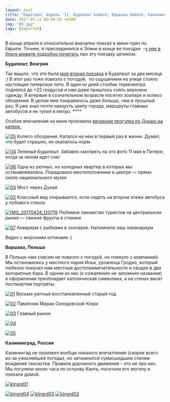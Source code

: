 ```yaml
---
layout: post
title: "Евротрип, Апрель '17. Будапешт &ndash; Варшава &ndash; Калининград"
date: 2017-05-12 00:00:00 +0300
img: "05.jpg"
tags: [Imported]
---
```


В конце апреля я относительно внезапно поехал в мини-трип по Европе. Точнее, я присоединился к Элине в конце ее поездки  –[у нее в блоге можете подробно почитать](https://krentsler.com/ru/april-trip/) про эту поездку целиком.

**Будапешт, Венгрия**

Так вышло, что это была [моя вторая поездка](https://blog.alexeyev.me/2017/03/budapest-17/ "Будапешт ’17") в Будапешт за два месяца :) В этот раз тоже повезло с погодой,  по ощущением на улице стояло настоящее питерское лето. В один из дней столбик термометра поднялся до +22 градусов и нам даже пришлось снять верхнюю одежду; Я впервые в сознательном возрасте посетил зоопарк и колесо обозрения. В целом мне понравилось даже больше, чем в прошлый раз; Я уже знал почти наизусть центр города, маршруты главных автобусов и не тупил в метро. ****

Особое впечаления на меня произвела [вечерняя прогулка по Дунаю на катере.](https://www.instagram.com/p/BTR8s1HlSBC/?taken-by=vlaim)

[![05](/blog/assets/img/05.jpg)](/blog/assets/img/05.jpg) Колесо обозрения. Катался на нем в первый раз в жизни. Думал, что будет страшно, но оказалось норм

[![04](/blog/assets/img/04.jpg)](/blog/assets/img/04.jpg) Зеленый Будапешт. Забавно смотреть на это фото 11 мая в Питере, когда за окном идет снег

[![06](/blog/assets/img/06.jpg)](/blog/assets/img/06.jpg) Одна из уютных, но холодных квартир в которых мы останавливались. Порадовало местоположение в центре — прямо около национального музея

[![03](/blog/assets/img/03.jpg)](/blog/assets/img/03.jpg) Мост через Дунай

[![02](/blog/assets/img/02.jpg)](/blog/assets/img/02.jpg) Классный вид открывается, если сидеть на втором этаже автобуса у лобового стекла

[![IMG_20170424_120719](/blog/assets/img/IMG_20170424_120719.jpg)](/blog/assets/img/IMG_20170424_120719.jpg) Любимое лакомство туристов на центральном рынке — свежие фрукты в стакане

[![07](/blog/assets/img/07.jpg)](/blog/assets/img/07.jpg) Аквариум с рыбками в зоопарке. Напомнило наш океанариум

Видео с морскими котиками :)

**Варшава, Польша**

В Польше нам совсем не повезло с погодой, но повезло с компанией. Мы остановились у местного парня Ильи, уроженца Гродно, который любезно показал нам местные достопримечательности и сводил в два колоритных бара. В одном из них (к сожалению не запомнил название) в оформлении преобладает католическая символика, а на стенах висят постмортем портреты.

[![01](/blog/assets/img/01.jpg)](/blog/assets/img/01.jpg) Весьма уютный восстановленный старый год

[![02](/blog/assets/img/02.jpg)](/blog/assets/img/02.jpg) Памятник Марии Склодовской-Кюри

[![03](/blog/assets/img/03.jpg)](/blog/assets/img/03.jpg) Главный рынок

[![04](/blog/assets/img/04.jpg)](/blog/assets/img/04.jpg)

[![05](/blog/assets/img/05.jpg)](/blog/assets/img/05.jpg)

**Калининград, Россия**

Калинингад не произвел вообще никакого впечатления (скорее всего из-за ужаснейшей погоды), но запомнился сумасшедшим стилем вождения таксистов. Правила дорожного движения – это не про них. Мы погуляли около часа по острову Канта, посетили его могилу и поехали домой.

[![klngrd01](/blog/assets/img/klngrd01.jpg)](/blog/assets/img/klngrd01.jpg)

[![klngrd04](/blog/assets/img/klngrd04.jpg)](/blog/assets/img/klngrd04.jpg) [![klngrd03](/blog/assets/img/klngrd03.jpg)](/blog/assets/img/klngrd03.jpg) [![klngrd02](/blog/assets/img/klngrd02.jpg)](/blog/assets/img/klngrd02.jpg)